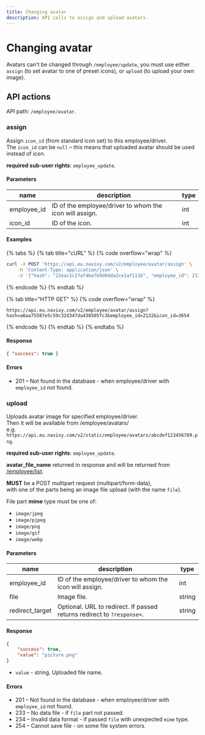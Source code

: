 ```yaml
---
title: Changing avatar
description: API calls to assign and upload avatars.
---
```


# Changing avatar

Avatars can't be changed through `/employee/update`, you must use either `assign` (to set avatar to one of preset icons), or `upload` (to upload your own image).

## API actions

API path: `/employee/avatar`.

### assign

Assign `icon_id` (from standard icon set) to this employee/driver.\
The `icon_id` can be `null` – this means that uploaded avatar should be used instead of icon.

**required sub-user rights**: `employee_update`.

#### Parameters

| name         | description                                             | type |
| ------------ | ------------------------------------------------------- | ---- |
| employee\_id | ID of the employee/driver to whom the icon will assign. | int  |
| icon\_id     | ID of the icon.                                         | int  |

#### Examples

{% tabs %}
{% tab title="cURL" %}
{% code overflow="wrap" %}
```sh
curl -X POST 'https://api.eu.navixy.com/v2/employee/avatar/assign' \
    -H 'Content-Type: application/json' \
    -d '{"hash": "22eac1c27af4be7b9d04da2ce1af111b", "employee_id": 2132, "icon_id": 3654}'
```
{% endcode %}
{% endtab %}

{% tab title="HTTP GET" %}
{% code overflow="wrap" %}
```http
https://api.eu.navixy.com/v2/employee/avatar/assign?hash=a6aa75587e5c59c32d347da438505fc3&employee_id=2132&icon_id=3654
```
{% endcode %}
{% endtab %}
{% endtabs %}

#### Response

```json
{ "success": true }
```

#### Errors

* 201 – Not found in the database - when employee/driver with `employee_id` not found.

### upload

Uploads avatar image for specified employee/driver.\
Then it will be available from /employee/avatars/\
e.g. `https://api.eu.navixy.com/v2/static/employee/avatars/abcdef123456789.png`.

**required sub-user rights**: `employee_update`.

**avatar\_file\_name** returned in response and will be returned from [/employee/list](index.md#list).

**MUST** be a POST multipart request (multipart/form-data),\
with one of the parts being an image file upload (with the name `file`).

File part **mime** type must be one of:

* `image/jpeg`
* `image/pjpeg`
* `image/png`
* `image/gif`
* `image/webp`

#### Parameters

| name             | description                                                            | type   |
| ---------------- | ---------------------------------------------------------------------- | ------ |
| employee\_id     | ID of the employee/driver to whom the icon will assign.                | int    |
| file             | Image file.                                                            | string |
| redirect\_target | Optional. URL to redirect. If passed returns redirect to `?response=`. | string |

#### Response

```json
{
    "success": true,
    "value": "picture.png"
}
```

* `value` - string. Uploaded file name.

#### Errors

* 201 – Not found in the database - when employee/driver with `employee_id` not found.
* 233 – No data file - if `file` part not passed.
* 234 – Invalid data format - if passed `file` with unexpected `mime` type.
* 254 – Cannot save file - on some file system errors.
